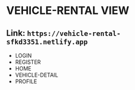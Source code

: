 # VEHICLE-RENTAL VIEW

## Link: `https://vehicle-rental-sfkd3351.netlify.app`

- LOGIN
- REGISTER
- HOME
- VEHICLE-DETAIL
- PROFILE